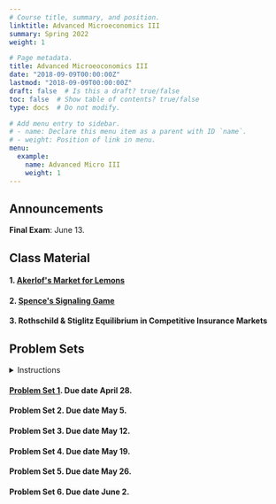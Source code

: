 ```yaml
---
# Course title, summary, and position.
linktitle: Advanced Microeconomics III
summary: Spring 2022
weight: 1

# Page metadata.
title: Advanced Microeoconomics III
date: "2018-09-09T00:00:00Z"
lastmod: "2018-09-09T00:00:00Z"
draft: false  # Is this a draft? true/false
toc: false  # Show table of contents? true/false
type: docs  # Do not modify.

# Add menu entry to sidebar.
# - name: Declare this menu item as a parent with ID `name`.
# - weight: Position of link in menu.
menu:
  example:
    name: Advanced Micro III
    weight: 1
---
```

## Announcements

**Final Exam**: June 13.


## Class Material

#### 1. [Akerlof's Market for Lemons](../../files/microiii/Akerlof.pdf)

#### 2. [Spence's Signaling Game](../../files/microiii/Spence.pdf)

#### 3. Rothschild & Stiglitz Equilibrium in Competitive Insurance Markets


## Problem Sets
<details><summary>Instructions</summary>
<ul>
<li>The assignments are <b>individual</b>. However, you can discuss and collaborate in groups of at most three students.</li>
<li> Each student must submit an answer key, indicating the collaboration group members.</li>
<li> Please answer all questions in a <b>clear</b> and <b>concise</b> way.</li>
<li> Typed and handwritten submissions are accepted.</li>
<li> If it applies, pay attention to your handwriting.</li>
<li> The preferred format is pdf via email. Physical submissions also accepted.</li>
<li> Questions and comments via email are welcomed (clarifying questions, typos, etc.).</li>
</ul>
</details>

#### [Problem Set 1](../../files/microiii/ProblemSet_1.pdf). Due date April 28.
#### Problem Set 2. Due date May 5.
#### Problem Set 3. Due date May 12.
#### Problem Set 4. Due date May 19.
#### Problem Set 5. Due date May 26.
#### Problem Set 6. Due date June 2.
